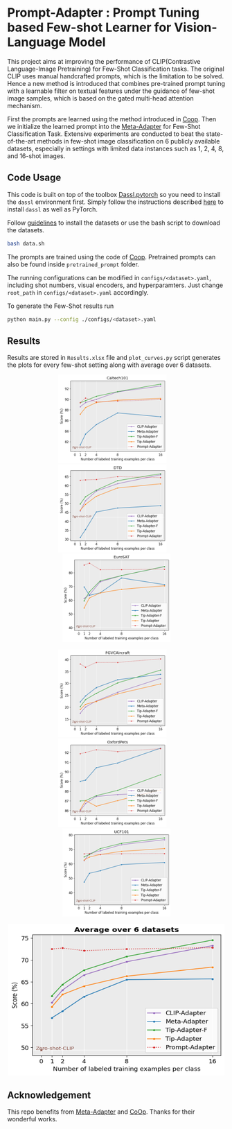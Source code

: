 # Prompt-Adapter : Prompt Tuning based Few-shot Learner for Vision-Language Model 

This project aims at improving the performance of CLIP(Contrastive Language-Image Pretraining) for Few-Shot Classification tasks. The original CLIP uses manual handcrafted prompts, which is the limitation to be solved.
Hence a new method is introduced that combines pre-trained prompt tuning with a learnable filter on textual features under the guidance of few-shot image samples, which is based on the gated multi-head attention mechanism.<p>
First the prompts are learned using the method introduced in [Coop](https://arxiv.org/abs/2109.01134). Then we initialize the learned prompt into the [Meta-Adapter](https://arxiv.org/pdf/2311.03774) for Few-Shot Classification Task. Extensive experiments are conducted to beat the state-of-the-art methods in few-shot image classification on 6 publicly available datasets, especially in settings with limited data instances such as 1, 2, 4, 8, and 16-shot images.

## Code Usage
This code is built on top of the toolbox [Dassl.pytorch](https://github.com/KaiyangZhou/Dassl.pytorch) so you need to install the `dassl` environment first. Simply follow the instructions described [here](https://github.com/KaiyangZhou/Dassl.pytorch#installation) to install `dassl` as well as PyTorch.<p>

Follow [guidelines](https://github.com/KaiyangZhou/CoOp/blob/main/DATASETS.md) to install the datasets or use the bash script to download the datasets.
```bash
bash data.sh
```
The prompts are trained using the code of [Coop](https://github.com/KaiyangZhou/CoOp). Pretrained prompts can also be found inside `pretrained_prompt` folder.<p>

The running configurations can be modified in `configs/<dataset>.yaml`, including shot numbers, visual encoders, and hyperparamters. Just change `root_path` in `configs/<dataset>.yaml` accordingly.<p>
To generate the Few-Shot results run
```bash
python main.py --config ./configs/<dataset>.yaml
```

## Results

Results are stored in `Results.xlsx` file and `plot_curves.py` script generates the plots for every few-shot setting along with average over 6 datasets.<p>
<p align="center"><img src="results_curves/Caltech101.png" width="250"/> &emsp; <img src="results_curves/DTD.png" width="250"/> &emsp;<img src="results_curves/EuroSAT.png" width="250"/> </p>

<p align="center"><img src="results_curves/FGVCAircraft.png" width="250"/> &emsp; <img src="results_curves/OxfordPets.png" width="250"/> &emsp;<img src="results_curves/UCF101.png" width="250"/> </p>

<p align="center"><img src="results_curves/average.png" width="500" height="350" /> </p>

## Acknowledgement
This repo benefits from [Meta-Adapter](https://github.com/ArsenalCheng/Meta-Adapter) and [CoOp](https://github.com/KaiyangZhou/CoOp). Thanks for their wonderful works.
